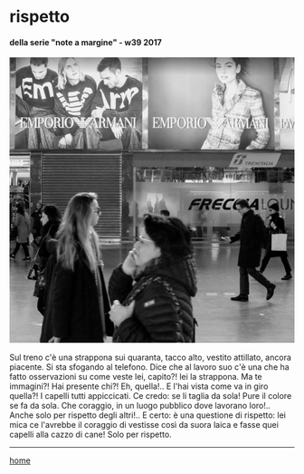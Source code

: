 # rispetto  

#### della serie "note a margine" - w39 2017
![](/interarete135.png "Roma Termini - galleria") 

Sul treno c'è una strappona sui quaranta, tacco alto, vestito attillato, ancora piacente. Si sta sfogando al telefono. Dice che al lavoro suo c'è una che ha fatto osservazioni su come veste lei, capito?! lei la strappona. Ma te immagini?! Hai presente chi?! Eh, quella!.. E l'hai vista come va in giro quella?! I capelli tutti appiccicati. Ce credo: se li taglia da sola! Pure il colore se fa da sola. Che coraggio, in un luogo pubblico dove lavorano loro!.. Anche solo per rispetto degli altri!.. E certo: è una questione di rispetto: lei mica ce l'avrebbe il coraggio di vestisse così da suora laica e fasse quei capelli alla cazzo di cane! Solo per rispetto.       
    
---
[home](/interarete.md)  